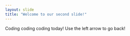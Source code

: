 ```yaml
---
layout: slide
title: "Welcome to our second slide!"
---
```

Coding coding coding today!
Use the left arrow to go back!
